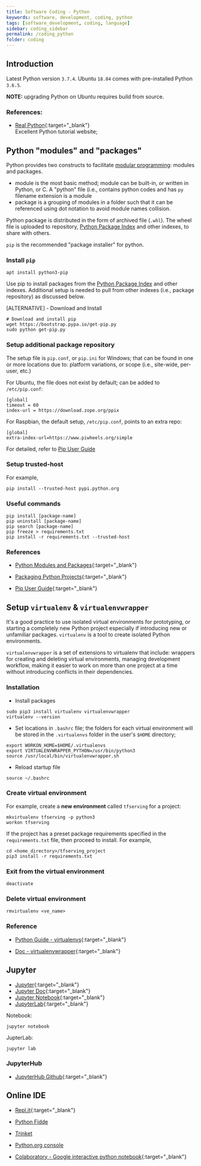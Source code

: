 ```yaml
---
title: Software Coding - Python
keywords: software, development, coding, python
tags: [software_development, coding, language]
sidebar: coding_sidebar
permalink: /coding_python
folder: coding
---
```


## Introduction

Latest Python version `3.7.4`.
Ubuntu `18.04` comes with pre-installed Python `3.6.5`.

**NOTE:** upgrading Python on Ubuntu requires build from source. 

### References:

- [Real Python](https://realpython.com/){:target="_blank"}  
  Excellent Python tutorial website;


## Python "modules" and "packages"

Python provides two constructs to facilitate [modular programming](https://en.wikipedia.org/wiki/Modular_programming): 
modules and packages.
- module is the most basic method; module can be built-in, or written in Python,
  or C. A "python" file (i.e., contains python codes and has `py` filename 
  extension is a module
- package is a grouping of modules in a folder such that it can be referenced
  using dot notation to avoid module names collision.  

Python package is distributed in the form of archived file (`.whl`). 
The wheel file is uploaded to repository, [Python Package Index](https://pypi.org/)
and other indexes, to share with others.
  
`pip` is the recommended "package installer" for python.

### Install `pip`

```
apt install python3-pip
```

Use pip to install packages from the [Python Package Index](https://pypi.org/)
and other indexes. Additional setup is needed to pull from other indexes 
(i.e., package repository) as discussed below.
  
  
[ALTERNATIVE] - Download and Install
```
# Download and install pip
wget https://bootstrap.pypa.io/get-pip.py
sudo python get-pip.py
```

### Setup additional package repository

The setup file is `pip.conf`, or `pip.ini` for Windows; that can be found in
one or more locations due to: platform variations, or scope (i.e., site-wide,
per-user, etc.)

For Ubuntu, the file does not exist by default; can be added to `/etc/pip.conf`:  
```
[global]
timeout = 60
index-url = https://download.zope.org/ppix
```

For Raspbian, the default setup, `/etc/pip.conf`, points to an extra repo:
```
[global]
extra-index-url=https://www.piwheels.org/simple
```

For detailed, refer to [Pip User Guide](https://pip.pypa.io/en/stable/user_guide/)

### Setup trusted-host

For example,
```
pip install --trusted-host pypi.python.org
```

### Useful commands

```
pip install [package-name]
pip uninstall [package-name]
pip search [package-name]
pip freeze > requirements.txt
pip install -r requirements.txt --trusted-host

```


### References

- [Python Modules and Packages](https://realpython.com/python-modules-packages/){:target="_blank"}

- [Packaging Python Projects](https://packaging.python.org/tutorials/packaging-projects/#uploading-your-project-to-pypi){:target="_blank"}

- [Pip User Guide](https://pip.pypa.io/en/stable/user_guide/){:target="_blank"}


## Setup `virtualenv` & `virtualenvwrapper`

It's a good practice to use isolated virtual environments for prototyping,
or starting a completely new Python project especially if introducing new 
or unfamiliar packages. `virtualenv` is a tool to create isolated Python 
environments.

`virtualenvwrapper` is a set of extensions to virtualenv that include: 
wrappers for creating and deleting virtual environments, managing development 
workflow, making it easier to work on more than one project at a time without 
introducing conflicts in their dependencies.

### Installation

- Install packages

```
sudo pip3 install virtualenv virtualenvwrapper
virtualenv --version
```

- Set locations in `.bashrc` file; the folders for each virtual 
  environment will be stored in the `.virtualenvs` folder in the user's
  `$HOME` directory;

```
export WORKON_HOME=$HOME/.virtualenvs
export VIRTUALENVWRAPPER_PYTHON=/usr/bin/python3
source /usr/local/bin/virtualenvwrapper.sh
```

- Reload startup file
```
source ~/.bashrc
```

### Create virtual environment

For example, create a **new environment** called `tfserving` for a project:

```
mkvirtualenv tfserving -p python3
workon tfserving
```

If the project has a preset package requirements specified in the
`requirements.txt` file, then proceed to install. For example,

``` 
cd <home_directory>/tfserving_project
pip3 install -r requirements.txt
```

### Exit from the virtual environment

```
deactivate
```

### Delete virtual environment

```
rmvirtualenv <ve_name>
```

### Reference 

- [Python Guide - virtualenvs](https://docs.python-guide.org/dev/virtualenvs/){:target="_blank"}

- [Doc - virtualenvwrapper](https://virtualenvwrapper.readthedocs.io/en/latest/install.html){:target="_blank"}


## Jupyter

- [Jupyter](https://jupyter.org/index.html){:target="_blank"}
- [Jupyter Doc](https://jupyter.org/documentation){:target="_blank"}
- [Jupyter Notebook](https://jupyter-notebook.readthedocs.io/en/stable/){:target="_blank"}
- [JupyterLab](https://jupyterlab.readthedocs.io/en/latest/index.html){:target="_blank"}

Notebook:
```
jupyter notebook
```

JupterLab:
```
jupyter lab
```

### JupyterHub

- [JupyterHub Github](https://github.com/jupyterhub){:target="_blank"}


## Online IDE

- [Repl.it](https://repl.it){:target="_blank"}

- [Python Fidde](http://pythonfiddle.com/)

- [Trinket](https://trinket.io/)

- [Python.org console](https://www.python.org/shell/)

- [Colaboratory - Google interactive python notebook](https://colab.research.google.com){:target="_blank"}
